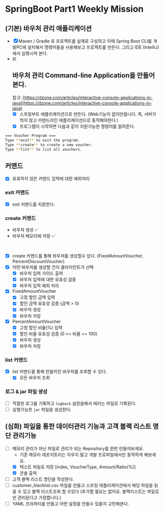 #  SpringBoot Part1 Weekly Mission

## (기본) **바우처 관리 애플리케이션**

- [x]  Maven / Gradle 로 프로젝트를 실제로 구성하고 이때 Spring Boot CLI를 개발PC에 설치해서 명령어들을 사용해보고 프로젝트를 만든다. 그리고 IDE (IntelliJ)에서 실행시켜 본다.
- [x]  바우처 관리 Command-line Application을 만들어본다.
    -
    참고: [https://dzone.com/articles/interactive-console-applications-in-java](https://dzone.com/articles/interactive-console-applications-in-java)
    - [x]  스프링부트 애플리케이션으로 만든다. (Web기능이 없이만듭니다. 즉, 서버가 띄지 않고 커맨드라인 애플리케이션으로 동작해야한다.)
    - [x]  프로그램이 시작하면 다음과 같이 지원가능한 명령어를 알려준다.

  ```bash
  === Voucher Program ===
  Type **exit** to exit the program.
  Type **create** to create a new voucher.
  Type **list** to list all vouchers.
  ```

## 커맨드

- [x] 유효하지 않은 커맨드 입력에 대한 예외처리

### exit 커맨드

- [x] exit 커맨드를 지원한다.

### create 커맨드

- 바우처 생성 ✅
- 바우처 메모리에 저장 ✅

<br>

- [x] create 커맨드를 통해 바우처를 생성할수 있다. (FixedAmountVoucher, PercentDiscountVoucher)
- [x] 어떤 바우처를 생성할 건지 클라이언트가 선택
    - [x] 바우처 입력 가이드 출력
    - [x] 바우처 입력에 대한 유효성 검증
    - [x] 바우처 입력 예외 처리
- [x] FixedAmountVoucher
    - [x] 고정 할인 금액 입력
    - [x] 할인 금액 유효성 검증 (금액 > 0)
    - [x] 바우처 생성
    - [x] 바우처 저장
- [x] PercentAmountVoucher
    - [x] 고정 할인 비율(%) 입력
    - [x] 할인 비율 유효성 검증 (0 <= 비율 <= 100)
    - [x] 바우처 생성
    - [x] 바우처 저장

### list 커맨드

- [x] list 커맨드를 통해 만들어진 바우처를 조회할 수 있다.
    - [x] 모든 바우처 조회

### 로그 & jar 파일 생성

- [ ]  적절한 로그를 기록하고 `logback` 설정을해서 에러는 파일로 기록된다.
- [ ]  실행가능한 `jar` 파일을 생성한다.

## (심화) 파일을 통한 데이터관리 기능과 고객 블랙 리스트 명단 관리기능

- [ ]  메모리 관리가 아닌 파일로 관리가 되는 Repository를 한번 만들어보세요.
    - 기존 메모리 레포지토리는 지우지 말고 개발 프로파일에서만 동작하게 해보세요.
    - [x] 텍스트 파일로 저장 [index, VoucherType, Amount/Ratio(%)]
    - [x] 콘솔 출력
- [ ]  고객 블랙 리스트 명단을 작성한다.
- [ ] customer_blacklist.csv 파일을 만들고 스프링 애플리케이션에서 해당 파일을 읽을 수 있고
  블랙 리스트조회 할 수있다 (추가할 필요는 없어요. 블랙리스트는 파일로만 관리된다고 가정합니다.)
- [ ]  YAML 프라퍼티를 만들고 어떤 설정을 만들수 있을지 고민해본다.